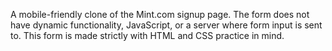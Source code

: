 A mobile-friendly clone of the Mint.com signup page. The form does not have dynamic functionality, JavaScript, or a server where form input is sent to. This form is made strictly with HTML and CSS practice in mind.